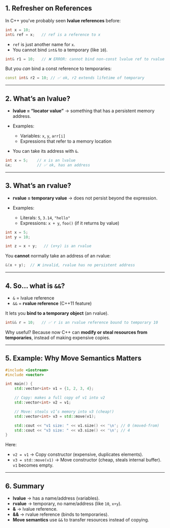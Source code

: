 ## 1. Refresher on References

In C++ you’ve probably seen **lvalue references** before:

```cpp
int x = 10;
int& ref = x;   // ref is a reference to x
```

-   `ref` is just another name for `x`.
-   You cannot bind `int&` to a temporary (like `10`).

```cpp
int& r1 = 10;   // ❌ ERROR: cannot bind non-const lvalue ref to rvalue
```

But you _can_ bind a const reference to temporaries:

```cpp
const int& r2 = 10; // ✅ ok, r2 extends lifetime of temporary
```

---

## 2. What’s an **lvalue**?

-   **lvalue = “locator value”** → something that has a persistent memory address.
-   Examples:

    -   Variables: `x`, `y`, `arr[i]`
    -   Expressions that refer to a memory location

-   You can take its address with `&`.

```cpp
int x = 5;    // x is an lvalue
&x;           // ✅ ok, has an address
```

---

## 3. What’s an **rvalue**?

-   **rvalue = temporary value** → does not persist beyond the expression.
-   Examples:

    -   Literals: `5`, `3.14`, `"hello"`
    -   Expressions: `x + y`, `foo()` (if it returns by value)

```cpp
int x = 5;
int y = 10;

int z = x + y;   // (x+y) is an rvalue
```

You **cannot** normally take an address of an rvalue:

```cpp
&(x + y);  // ❌ invalid, rvalue has no persistent address
```

---

## 4. So… what is `&&`?

-   `&` = lvalue reference
-   `&&` = **rvalue reference** (C++11 feature)

It lets you **bind to a temporary object** (an rvalue).

```cpp
int&& r = 10;   // ✅ r is an rvalue reference bound to temporary 10
```

Why useful?
Because now C++ can **modify or steal resources from temporaries**, instead of making expensive copies.

---

## 5. Example: Why Move Semantics Matters

```cpp
#include <iostream>
#include <vector>

int main() {
    std::vector<int> v1 = {1, 2, 3, 4};

    // Copy: makes a full copy of v1 into v2
    std::vector<int> v2 = v1;

    // Move: steals v1’s memory into v3 (cheap!)
    std::vector<int> v3 = std::move(v1);

    std::cout << "v1 size: " << v1.size() << '\n'; // 0 (moved-from)
    std::cout << "v3 size: " << v3.size() << '\n'; // 4
}
```

Here:

-   `v2 = v1` → Copy constructor (expensive, duplicates elements).
-   `v3 = std::move(v1)` → Move constructor (cheap, steals internal buffer).
    `v1` becomes empty.

---

## 6. Summary

-   **lvalue** → has a name/address (variables).
-   **rvalue** → temporary, no name/address (like `10`, `x+y`).
-   **&** → lvalue reference.
-   **&&** → rvalue reference (binds to temporaries).
-   **Move semantics** use `&&` to transfer resources instead of copying.
